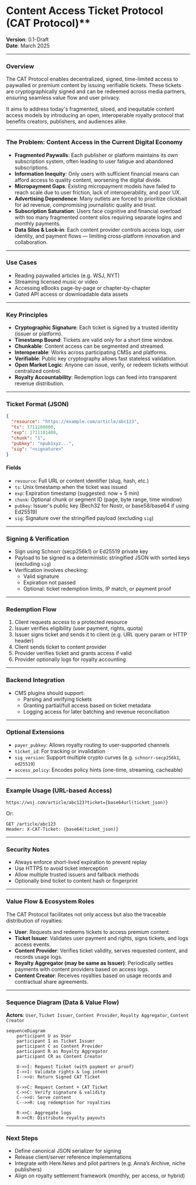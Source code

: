 # Content Access Ticket Protocol (CAT Protocol)**

**Version**: 0.1-Draft\
**Date**: March 2025

---

### Overview

The CAT Protocol enables decentralized, signed, time-limited access to paywalled or premium content by issuing verifiable tickets. These tickets are cryptographically signed and can be redeemed across media partners, ensuring seamless value flow and user privacy.

It aims to address today's fragmented, siloed, and inequitable content access models by introducing an open, interoperable royalty protocol that benefits creators, publishers, and audiences alike.

---

### The Problem: Content Access in the Current Digital Economy

- **Fragmented Paywalls**: Each publisher or platform maintains its own subscription system, often leading to user fatigue and abandoned subscriptions.
- **Information Inequity**: Only users with sufficient financial means can afford access to quality content, worsening the digital divide.
- **Micropayment Gaps**: Existing micropayment models have failed to reach scale due to user friction, lack of interoperability, and poor UX.
- **Advertising Dependence**: Many outlets are forced to prioritize clickbait for ad revenue, compromising journalistic quality and trust.
- **Subscription Saturation**: Users face cognitive and financial overload with too many fragmented content silos requiring separate logins and monthly payments.
- **Data Silos & Lock-in**: Each content provider controls access logs, user identity, and payment flows — limiting cross-platform innovation and collaboration.

---

### Use Cases

- Reading paywalled articles (e.g. WSJ, NYT)
- Streaming licensed music or video
- Accessing eBooks page-by-page or chapter-by-chapter
- Gated API access or downloadable data assets

---

### Key Principles

- **Cryptographic Signature**: Each ticket is signed by a trusted identity (issuer or platform).
- **Timestamp Bound**: Tickets are valid only for a short time window.
- **Chunkable**: Content access can be segmented and streamed.
- **Interoperable**: Works across participating CMSs and platforms.
- **Verifiable**: Public key cryptography allows fast stateless validation.
- **Open Market Logic**: Anyone can issue, verify, or redeem tickets without centralized control.
- **Royalty Accountability**: Redemption logs can feed into transparent revenue distribution.

---

### Ticket Format (JSON)

```json
{
  "resource": "https://example.com/article/abc123",
  "ts": 1711180800,
  "exp": 1711181400,
  "chunk": "1",
  "pubkey": "npub1xyz...",
  "sig": "<signature>"
}
```

#### Fields

- `resource`: Full URL or content identifier (slug, hash, etc.)
- `ts`: Unix timestamp when the ticket was issued
- `exp`: Expiration timestamp (suggested: now + 5 min)
- `chunk`: Optional chunk or segment ID (page, byte range, time window)
- `pubkey`: Issuer's public key (Bech32 for Nostr, or base58/base64 if using Ed25519)
- `sig`: Signature over the stringified payload (excluding `sig`)

---

### Signing & Verification

- Sign using Schnorr (secp256k1) or Ed25519 private key
- Payload to be signed is a deterministic stringified JSON with sorted keys (excluding `sig`)
- Verification involves checking:
  - Valid signature
  - Expiration not passed
  - Optional: ticket redemption limits, IP match, or payment proof

---

### Redemption Flow

1. Client requests access to a protected resource
2. Issuer verifies eligibility (user payment, rights, quota)
3. Issuer signs ticket and sends it to client (e.g. URL query param or HTTP header)
4. Client sends ticket to content provider
5. Provider verifies ticket and grants access if valid
6. Provider optionally logs for royalty accounting

---

### Backend Integration

- CMS plugins should support:
  - Parsing and verifying tickets
  - Granting partial/full access based on ticket metadata
  - Logging access for later batching and revenue reconciliation

---

### Optional Extensions

- `payer_pubkey`: Allows royalty routing to user-supported channels
- `ticket_id`: For tracking or invalidation
- `sig_version`: Support multiple crypto curves (e.g. `schnorr-secp256k1`, `ed25519`)
- `access_policy`: Encodes policy hints (one-time, streaming, cacheable)

---

### Example Usage (URL-based Access)

```
https://wsj.com/article/abc123?ticket={base64url(ticket_json)}
```

Or:

```
GET /article/abc123
Header: X-CAT-Ticket: {base64(ticket_json)}
```

---

### Security Notes

- Always enforce short-lived expiration to prevent replay
- Use HTTPS to avoid ticket interception
- Allow multiple trusted issuers and fallback methods
- Optionally bind ticket to content hash or fingerprint

---

### Value Flow & Ecosystem Roles

The CAT Protocol facilitates not only access but also the traceable distribution of royalties:

- **User**: Requests and redeems tickets to access premium content.
- **Ticket Issuer**: Validates user payment and rights, signs tickets, and logs access events.
- **Content Provider**: Verifies ticket validity, serves requested content, and records usage logs.
- **Royalty Aggregator (may be same as Issuer)**: Periodically settles payments with content providers based on access logs.
- **Content Creator**: Receives royalties based on usage records and contractual share agreements.

---

### Sequence Diagram (Data & Value Flow)

**Actors**: `User`, `Ticket Issuer`, `Content Provider`, `Royalty Aggregator`, `Content Creator`

```mermaid
sequenceDiagram
    participant U as User
    participant I as Ticket Issuer
    participant C as Content Provider
    participant R as Royalty Aggregator
    participant CR as Content Creator

    U->>I: Request Ticket (with payment or proof)
    I->>I: Validate rights & log intent
    I-->>U: Return Signed CAT Ticket

    U->>C: Request Content + CAT Ticket
    C->>C: Verify signature & validity
    C-->>U: Serve content
    C-->>R: Log redemption for royalties

    R->>C: Aggregate logs
    R->>CR: Distribute royalty payouts
```

---

### Next Steps

- Define canonical JSON serializer for signing
- Release client/server reference implementations
- Integrate with Here.News and pilot partners (e.g. Anna’s Archive, niche publishers)
- Align on royalty settlement framework (monthly, per access, or hybrid)

